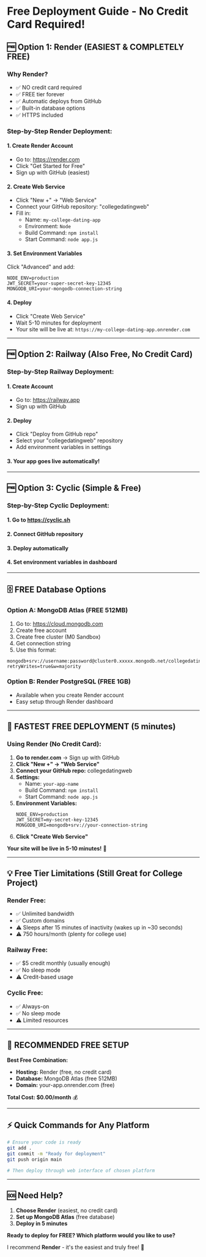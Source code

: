 # Free Deployment Guide - No Credit Card Required!

## 🆓 Option 1: Render (EASIEST & COMPLETELY FREE)

### Why Render?
- ✅ NO credit card required
- ✅ FREE tier forever
- ✅ Automatic deploys from GitHub
- ✅ Built-in database options
- ✅ HTTPS included

### Step-by-Step Render Deployment:

#### 1. Create Render Account
- Go to: https://render.com
- Click "Get Started for Free"
- Sign up with GitHub (easiest)

#### 2. Create Web Service
- Click "New +" → "Web Service"
- Connect your GitHub repository: "collegedatingweb"
- Fill in:
  - Name: `my-college-dating-app`
  - Environment: `Node`
  - Build Command: `npm install`
  - Start Command: `node app.js`

#### 3. Set Environment Variables
Click "Advanced" and add:
```
NODE_ENV=production
JWT_SECRET=your-super-secret-key-12345
MONGODB_URI=your-mongodb-connection-string
```

#### 4. Deploy
- Click "Create Web Service"
- Wait 5-10 minutes for deployment
- Your site will be live at: `https://my-college-dating-app.onrender.com`

---

## 🆓 Option 2: Railway (Also Free, No Credit Card)

### Step-by-Step Railway Deployment:

#### 1. Create Account
- Go to: https://railway.app
- Sign up with GitHub

#### 2. Deploy
- Click "Deploy from GitHub repo"
- Select your "collegedatingweb" repository
- Add environment variables in settings

#### 3. Your app goes live automatically!

---

## 🆓 Option 3: Cyclic (Simple & Free)

### Step-by-Step Cyclic Deployment:

#### 1. Go to https://cyclic.sh
#### 2. Connect GitHub repository
#### 3. Deploy automatically
#### 4. Set environment variables in dashboard

---

## 🗄️ FREE Database Options

### Option A: MongoDB Atlas (FREE 512MB)
1. Go to: https://cloud.mongodb.com
2. Create free account
3. Create free cluster (M0 Sandbox)
4. Get connection string
5. Use this format:
```
mongodb+srv://username:password@cluster0.xxxxx.mongodb.net/collegedatingweb?retryWrites=true&w=majority
```

### Option B: Render PostgreSQL (FREE 1GB)
- Available when you create Render account
- Easy setup through Render dashboard

---

## 🚀 FASTEST FREE DEPLOYMENT (5 minutes)

### Using Render (No Credit Card):

1. **Go to render.com** → Sign up with GitHub
2. **Click "New +" → "Web Service"**
3. **Connect your GitHub repo:** collegedatingweb
4. **Settings:**
   - Name: `your-app-name`
   - Build Command: `npm install`
   - Start Command: `node app.js`
5. **Environment Variables:**
   ```
   NODE_ENV=production
   JWT_SECRET=my-secret-key-12345
   MONGODB_URI=mongodb+srv://your-connection-string
   ```
6. **Click "Create Web Service"**

**Your site will be live in 5-10 minutes!** 🎉

---

## 💡 Free Tier Limitations (Still Great for College Project)

### Render Free:
- ✅ Unlimited bandwidth
- ✅ Custom domains
- ⚠️ Sleeps after 15 minutes of inactivity (wakes up in ~30 seconds)
- ⚠️ 750 hours/month (plenty for college use)

### Railway Free:
- ✅ $5 credit monthly (usually enough)
- ✅ No sleep mode
- ⚠️ Credit-based usage

### Cyclic Free:
- ✅ Always-on
- ✅ No sleep mode
- ⚠️ Limited resources

---

## 🎯 RECOMMENDED FREE SETUP

**Best Free Combination:**
- **Hosting:** Render (free, no credit card)
- **Database:** MongoDB Atlas (free 512MB)
- **Domain:** your-app.onrender.com (free)

**Total Cost: $0.00/month** 💰

---

## ⚡ Quick Commands for Any Platform

```bash
# Ensure your code is ready
git add .
git commit -m "Ready for deployment"
git push origin main

# Then deploy through web interface of chosen platform
```

---

## 🆘 Need Help?

1. **Choose Render** (easiest, no credit card)
2. **Set up MongoDB Atlas** (free database)
3. **Deploy in 5 minutes**

**Ready to deploy for FREE? Which platform would you like to use?** 

I recommend **Render** - it's the easiest and truly free! 🚀
